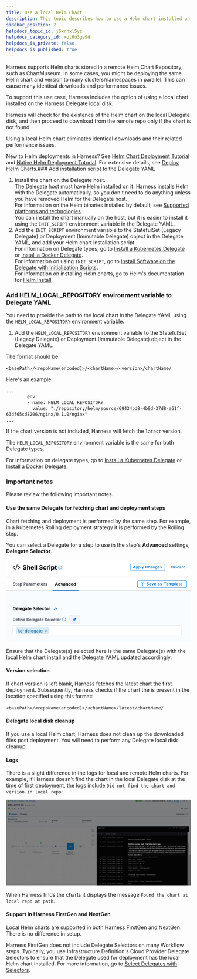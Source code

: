 ```yaml
---
title: Use a local Helm Chart
description: This topic describes how to use a Helm chart installed on the Harness Delegate disk.
sidebar_position: 2
helpdocs_topic_id: j5xrnxl5yz
helpdocs_category_id: xot6u3ge9d
helpdocs_is_private: false
helpdocs_is_published: true
---
```


Harness supports Helm charts stored in a remote Helm Chart Repository, such as ChartMuseum. In some cases, you might be deploying the same Helm chart and version to many clusters/namespaces in parallel. This can cause many identical downloads and performance issues.

To support this use case, Harness includes the option of using a local chart installed on the Harness Delegate local disk.

Harness will check for the existence of the Helm chart on the local Delegate disk, and then proceed to download from the remote repo only if the chart is not found.

Using a local Helm chart eliminates identical downloads and their related performance issues.

New to Helm deployments in Harness? See [Helm Chart Deployment Tutorial](../../onboard-cd/cd-quickstarts/helm-cd-quickstart.md) and [Native Helm Deployment Tutorial](../../onboard-cd/cd-quickstarts/native-helm-quickstart.md). For extensive details, see [Deploy Helm Charts](deploy-helm-charts.md).### Add installation script to the Delegate YAML

1. Install the chart on the Delegate host.  
The Delegate host must have Helm installed on it. Harness installs Helm with the Delegate automatically, so you don't need to do anything unless you have removed Helm for the Delegate host.  
For information on the Helm binaries installed by default, see [Supported platforms and technologies](../../../getting-started/supported-platforms-and-technologies.md).  
You can install the chart manually on the host, but it is easier to install it using the `INIT_SCRIPT` environment variable in the Delegate YAML.
2. Add the `INIT_SCRIPT` environment variable to the StatefulSet (Legacy Delegate) or Deployment (Immutable Delegate) object in the Delegate YAML, and add your Helm chart installation script.  
For information on Delegate types, go to [Install a Kubernetes Delegate](../../../platform/2_Delegates/advanced-installation/install-a-kubernetes-delegate.md) or [Install a Docker Delegate](../../../platform/2_Delegates/install-delegates/docker-delegates/install-a-docker-delegate.md).  
For information on using `INIT_SCRIPT`, go to [Install Software on the Delegate with Initialization Scripts](../../../platform/2_Delegates/configure-delegates/run-scripts-on-delegates.md).  
For information on installing Helm charts, go to Helm's documentation for [Helm Install](https://helm.sh/docs/helm/helm_install/).

### Add HELM\_LOCAL\_REPOSITORY environment variable to Delegate YAML

You need to provide the path to the local chart in the Delegate YAML using the `HELM_LOCAL_REPOSITORY` environment variable.

1. Add the `HELM_LOCAL_REPOSITORY` environment variable to the StatefulSet (Legacy Delegate) or Deployment (Immutable Delegate) object in the Delegate YAML.

The format should be:

`<basePath>/<repoName(encoded)>/<chartName>/<version>/chartName/`

Here's an example:


```
...  
        env:  
        - name: HELM_LOCAL_REPOSITORY  
          value: "./repository/helm/source/69434bd8-4b9d-37d8-a61f-63df65cd8206/nginx/0.1.0/nginx"  
...
```
If the chart version is not included, Harness will fetch the `latest` version.

The `HELM_LOCAL_REPOSITORY` environment variable is the same for both Delegate types.

For information on delegate types, go to [Install a Kubernetes Delegate](../../../platform/2_Delegates/advanced-installation/install-a-kubernetes-delegate.md) or [Install a Docker Delegate](../../../platform/2_Delegates/install-delegates/docker-delegates/install-a-docker-delegate.md).

### Important notes

Please review the following important notes.

#### Use the same Delegate for fetching chart and deployment steps

Chart fetching and deployment is performed by the same step. For example, in a Kubernetes Rolling deployment strategy it is performed by the Rolling step.

You can select a Delegate for a step to use in the step's **Advanced** settings, **Delegate Selector**.

![](./static/use-a-local-helm-chart-00.png)

Ensure that the Delegate(s) selected here is the same Delegate(s) with the local Helm chart install and the Delegate YAML updated accordingly.

#### Version selection

If chart version is left blank, Harness fetches the latest chart the first deployment. Subsequently, Harness checks if the chart the is present in the location specified using this format:

`<basePath>/<repoName(encoded)>/<chartName>/latest/chartName/`

#### Delegate local disk cleanup

If you use a local Helm chart, Harness does not clean up the downloaded files post deployment. You will need to perform any Delegate local disk cleanup.

#### Logs

There is a slight difference in the logs for local and remote Helm charts. For example, if Harness doesn't find the chart in the local Delegate disk at the time of first deployment, the logs include `Did not find the chart and version in local repo`:

![](./static/use-a-local-helm-chart-01.png)

When Harness finds the charts it displays the message `Found the chart at local repo at path`.

#### Support in Harness FirstGen and NextGen

Local Helm charts are supported in both Harness FirstGen and NextGen. There is no difference in setup.

Harness FirstGen does not include Delegate Selectors on many Workflow steps. Typically, you use Infrastructure Definition's Cloud Provider Delegate Selectors to ensure that the Delegate used for deployment has the local Helm chart installed. For more information, go to [Select Delegates with Selectors](../../../first-gen/firstgen-platform/account/manage-delegates/select-delegates-for-specific-tasks-with-selectors.md).

